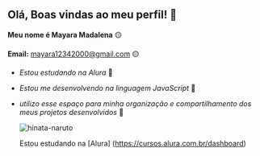 ## Olá, Boas vindas ao meu perfil! 💛
**Meu nome é Mayara Madalena** 🟡

**Email:** mayara12342000@gmail.com 🟡

- _Estou estudando na Alura_ 🌟
- _Estou me desenvolvendo na linguagem JavaScript_ 🌟
- _utilizo esse espaço para minha organização e compartilhamento_
  _dos meus projetos desenvolvidos_ 🌟

  ![hinata-naruto](https://github.com/maymaylinda/maymaylinda/assets/171812464/31f04b9f-4a18-4073-8da7-d24f6ed9435d)

  Estou estudando na [Alura] (https://cursos.alura.com.br/dashboard)

